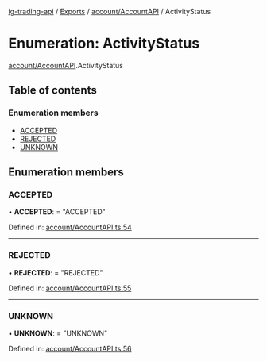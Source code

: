[ig-trading-api](../README.md) / [Exports](../modules.md) / [account/AccountAPI](../modules/account_accountapi.md) / ActivityStatus

# Enumeration: ActivityStatus

[account/AccountAPI](../modules/account_accountapi.md).ActivityStatus

## Table of contents

### Enumeration members

- [ACCEPTED](account_accountapi.activitystatus.md#accepted)
- [REJECTED](account_accountapi.activitystatus.md#rejected)
- [UNKNOWN](account_accountapi.activitystatus.md#unknown)

## Enumeration members

### ACCEPTED

• **ACCEPTED**: = "ACCEPTED"

Defined in: [account/AccountAPI.ts:54](https://github.com/bennycode/ig-trading-api/blob/192094d/src/account/AccountAPI.ts#L54)

---

### REJECTED

• **REJECTED**: = "REJECTED"

Defined in: [account/AccountAPI.ts:55](https://github.com/bennycode/ig-trading-api/blob/192094d/src/account/AccountAPI.ts#L55)

---

### UNKNOWN

• **UNKNOWN**: = "UNKNOWN"

Defined in: [account/AccountAPI.ts:56](https://github.com/bennycode/ig-trading-api/blob/192094d/src/account/AccountAPI.ts#L56)
